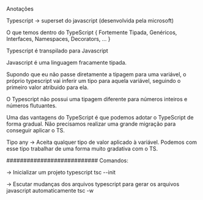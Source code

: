 <!-- TO DO: ajustar escrita do readme  -->

Anotações 

Typescript -> superset do javascript (desenvolvida pela microsoft)

O que temos dentro do TypeScript
{
    Fortemente Tipada,
    Genéricos,
    Interfaces,
    Namespaces,
    Decorators,
    ...
}

Typescript é transpilado para Javascript

Javascript é uma linguagem fracamente tipada.

Supondo que eu não passe diretamente a tipagem para uma variável, o próprio typescript vai inferir um tipo para aquela variável, seguindo o primeiro valor atribuido para ela.

O Typescript não possui uma tipagem diferente para números inteiros e números flutuantes.

Uma das vantagens do TypeScript é que podemos adotar o TypeScript de forma gradual. 
Não precisamos realizar uma grande migração para conseguir aplicar o TS.

Tipo any -> Aceita qualquer tipo de valor aplicado à variável.
Podemos com esse tipo trabalhar de uma forma muito gradativa com o TS.



###########################
Comandos:

-> Inicializar um projeto typescript
tsc --init

-> Escutar mudanças dos arquivos typescript para gerar os arquivos javascript automaticamente
tsc -w